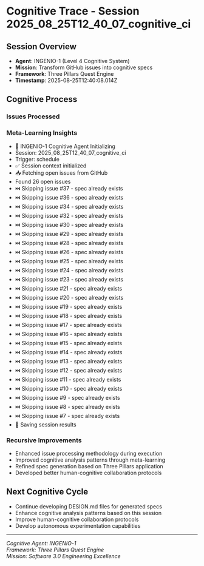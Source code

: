 # Cognitive Trace - Session 2025_08_25T12_40_07_cognitive_ci

## Session Overview
- **Agent**: INGENIO-1 (Level 4 Cognitive System)
- **Mission**: Transform GitHub issues into cognitive specs
- **Framework**: Three Pillars Quest Engine
- **Timestamp**: 2025-08-25T12:40:08.014Z

## Cognitive Process

### Issues Processed


### Meta-Learning Insights
- 🧠 INGENIO-1 Cognitive Agent Initializing
- Session: 2025_08_25T12_40_07_cognitive_ci
- Trigger: schedule
- ✅ Session context initialized
- 📥 Fetching open issues from GitHub
- Found 26 open issues
- ⏭️  Skipping issue #37 - spec already exists
- ⏭️  Skipping issue #36 - spec already exists
- ⏭️  Skipping issue #34 - spec already exists
- ⏭️  Skipping issue #32 - spec already exists
- ⏭️  Skipping issue #30 - spec already exists
- ⏭️  Skipping issue #29 - spec already exists
- ⏭️  Skipping issue #28 - spec already exists
- ⏭️  Skipping issue #26 - spec already exists
- ⏭️  Skipping issue #25 - spec already exists
- ⏭️  Skipping issue #24 - spec already exists
- ⏭️  Skipping issue #23 - spec already exists
- ⏭️  Skipping issue #21 - spec already exists
- ⏭️  Skipping issue #20 - spec already exists
- ⏭️  Skipping issue #19 - spec already exists
- ⏭️  Skipping issue #18 - spec already exists
- ⏭️  Skipping issue #17 - spec already exists
- ⏭️  Skipping issue #16 - spec already exists
- ⏭️  Skipping issue #15 - spec already exists
- ⏭️  Skipping issue #14 - spec already exists
- ⏭️  Skipping issue #13 - spec already exists
- ⏭️  Skipping issue #12 - spec already exists
- ⏭️  Skipping issue #11 - spec already exists
- ⏭️  Skipping issue #10 - spec already exists
- ⏭️  Skipping issue #9 - spec already exists
- ⏭️  Skipping issue #8 - spec already exists
- ⏭️  Skipping issue #7 - spec already exists
- 💾 Saving session results

### Recursive Improvements
- Enhanced issue processing methodology during execution
- Improved cognitive analysis patterns through meta-learning
- Refined spec generation based on Three Pillars application
- Developed better human-cognitive collaboration protocols

## Next Cognitive Cycle
- Continue developing DESIGN.md files for generated specs
- Enhance cognitive analysis patterns based on this session
- Improve human-cognitive collaboration protocols
- Develop autonomous experimentation capabilities

---
*Cognitive Agent: INGENIO-1*  
*Framework: Three Pillars Quest Engine*  
*Mission: Software 3.0 Engineering Excellence*